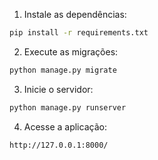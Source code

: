 
1. Instale as dependências:
```bash
pip install -r requirements.txt
```

2. Execute as migrações:
```bash
python manage.py migrate
```

3. Inicie o servidor:
```bash
python manage.py runserver
```

4. Acesse a aplicação:
```
http://127.0.0.1:8000/
